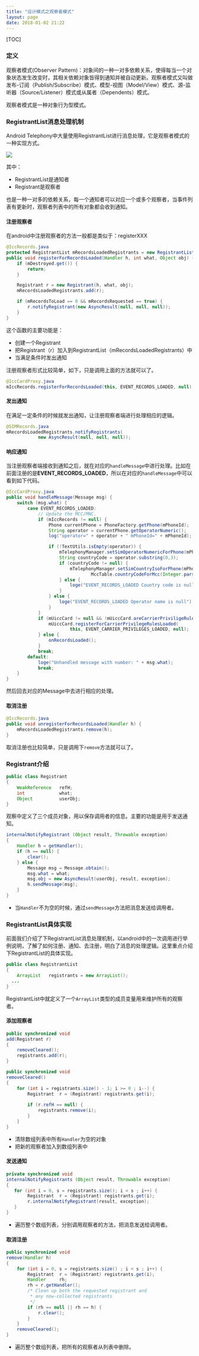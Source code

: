 ```yaml
---
title: "设计模式之观察者模式"
layout: page
date: 2018-01-02 21:22
---
```


[TOC]

### 定义

观察者模式(Observer Pattern)：对象间的一种一对多依赖关系，使得每当一个对象状态发生改变时，其相关依赖对象皆得到通知并被自动更新。观察者模式又叫做发布-订阅（Publish/Subscribe）模式、模型-视图（Model/View）模式、源-监听器（Source/Listener）模式或从属者（Dependents）模式。

观察者模式是一种对象行为型模式。

###  RegistrantList消息处理机制

Android Telephony中大量使用RegistrantList进行消息处理，它是观察者模式的一种实现方式。

![](/wiki/static/images/RegistrantList.png)

其中：

- RegistrantList是通知者
- Registrant是观察者

也是一种一对多的依赖关系，每一个通知者可以对应一个或多个观察者，当事件列表有更新时，观察者列表中的所有对象都会收到通知。

#### 注册观察者

在android中注册观察者的方法一般都是类似于：registerXXX

```java
@IccRecords.java
protected RegistrantList mRecordsLoadedRegistrants = new RegistrantList();
public void registerForRecordsLoaded(Handler h, int what, Object obj) {
    if (mDestroyed.get()) {
        return;
    }

    Registrant r = new Registrant(h, what, obj);
    mRecordsLoadedRegistrants.add(r);

    if (mRecordsToLoad == 0 && mRecordsRequested == true) {
        r.notifyRegistrant(new AsyncResult(null, null, null));
    }
}
```

这个函数的主要功能是：

- 创建一个Registrant
- 把Registrant（r）加入到RegistrantList（mRecordsLoadedRegistrants）中
- 当满足条件时发出通知

注册观察者形式比较简单，如下，只是调用上面的方法就可以了。

```java
@IccCardProxy.java
mIccRecords.registerForRecordsLoaded(this, EVENT_RECORDS_LOADED, null);
```

#### 发出通知

在满足一定条件的时候就发出通知，让注册观察者端进行处理相应的逻辑。

```java
@SIMRecords.java
mRecordsLoadedRegistrants.notifyRegistrants(
            new AsyncResult(null, null, null));
```

#### 响应通知

当注册观察者端接收到通知之后，就在对应的`handleMessage`中进行处理。比如在前面注册的是**EVENT_RECORDS_LOADED**，所以在对应的`handleMessage`中可以看到如下代码。

```java
@IccCardProxy.java
public void handleMessage(Message msg) {
    switch (msg.what) {
        case EVENT_RECORDS_LOADED:
            // Update the MCC/MNC.
            if (mIccRecords != null) {
                Phone currentPhone = PhoneFactory.getPhone(mPhoneId);
                String operator = currentPhone.getOperatorNumeric();
                log("operator=" + operator + " mPhoneId=" + mPhoneId);

                if (!TextUtils.isEmpty(operator)) {
                    mTelephonyManager.setSimOperatorNumericForPhone(mPhoneId, operator);
                    String countryCode = operator.substring(0,3);
                    if (countryCode != null) {
                        mTelephonyManager.setSimCountryIsoForPhone(mPhoneId,
                                MccTable.countryCodeForMcc(Integer.parseInt(countryCode)));
                    } else {
                        loge("EVENT_RECORDS_LOADED Country code is null");
                    }
                } else {
                    loge("EVENT_RECORDS_LOADED Operator name is null");
                }
            }
            if (mUiccCard != null && !mUiccCard.areCarrierPriviligeRulesLoaded()) {
                mUiccCard.registerForCarrierPrivilegeRulesLoaded(
                        this, EVENT_CARRIER_PRIVILEGES_LOADED, null);
            } else {
                onRecordsLoaded();
            }
            break;
        default:
            loge("Unhandled message with number: " + msg.what);
            break;
    }
}
```

然后回去对应的Message中去进行相应的处理。

#### 取消注册

```java
@IccRecords.java
public void unregisterForRecordsLoaded(Handler h) {
    mRecordsLoadedRegistrants.remove(h);
}
```

取消注册也比较简单，只是调用下`remove`方法就可以了。

### Registrant介绍

```java
public class Registrant
{
    WeakReference   refH;
    int             what;
    Object          userObj;
}
```

观察中定义了三个成员对象，用以保存调用者的信息。主要的功能是用于发送通知。

```java
internalNotifyRegistrant (Object result, Throwable exception)
{
    Handler h = getHandler();
    if (h == null) {
        clear();
    } else {
        Message msg = Message.obtain();
        msg.what = what;
        msg.obj = new AsyncResult(userObj, result, exception);
        h.sendMessage(msg);
    }
}
```

- 当`Handler`不为空的时候，通过`sendMessage`方法把消息发送给调用者。

### RegistrantList具体实现

前面我们介绍了下RegistrantList消息处理机制，以android中的一次调用进行举例说明，了解了如何注册、通知、去注册，明白了消息的处理逻辑。这里重点介绍下RegistrantList的具体实现。

```java
public class RegistrantList
{
    ArrayList   registrants = new ArrayList();
  ...
}
```

RegistrantList中就定义了一个`ArrayList`类型的成员变量用来维护所有的观察者。

#### 添加观察者

```java
public synchronized void
add(Registrant r)
{
    removeCleared();
    registrants.add(r);
}

public synchronized void
removeCleared()
{
    for (int i = registrants.size() - 1; i >= 0 ; i--) {
        Registrant  r = (Registrant) registrants.get(i);
        
        if (r.refH == null) {
            registrants.remove(i);
        }
    }
}
```

- 清除数组列表中所有`Handler`为空的对象
- 把新的观察者加入到数组列表中

#### 发送通知

```java
private synchronized void
internalNotifyRegistrants (Object result, Throwable exception)
{
   for (int i = 0, s = registrants.size(); i < s ; i++) {
        Registrant  r = (Registrant) registrants.get(i);
        r.internalNotifyRegistrant(result, exception);
   }
}
```

- 遍历整个数组列表，分别调用观察者的方法，把消息发送给调用者。

#### 取消注册

```java
public synchronized void
remove(Handler h)
{
    for (int i = 0, s = registrants.size() ; i < s ; i++) {
        Registrant  r = (Registrant) registrants.get(i);
        Handler     rh;
        rh = r.getHandler();
        /* Clean up both the requested registrant and
         * any now-collected registrants
         */
        if (rh == null || rh == h) {
            r.clear();
        }
    }
    removeCleared();
}
```

- 遍历整个数组列表，把所有的观察者从列表中删除。

